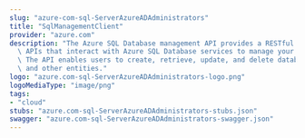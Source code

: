 ```yaml
---
slug: "azure-com-sql-ServerAzureADAdministrators"
title: "SqlManagementClient"
provider: "azure.com"
description: "The Azure SQL Database management API provides a RESTful set of web\
  \ APIs that interact with Azure SQL Database services to manage your databases.\
  \ The API enables users to create, retrieve, update, and delete databases, servers,\
  \ and other entities."
logo: "azure.com-sql-ServerAzureADAdministrators-logo.png"
logoMediaType: "image/png"
tags:
- "cloud"
stubs: "azure.com-sql-ServerAzureADAdministrators-stubs.json"
swagger: "azure.com-sql-ServerAzureADAdministrators-swagger.json"
---
```

